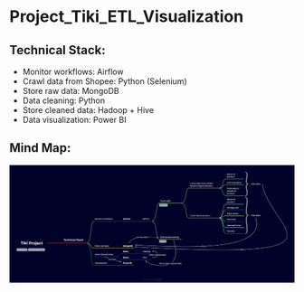 # Project_Tiki_ETL_Visualization
## Technical Stack:
+ Monitor workflows: Airflow
+ Crawl data from Shopee: Python (Selenium)
+ Store raw data: MongoDB
+ Data cleaning: Python
+ Store cleaned data: Hadoop + Hive
+ Data visualization: Power BI
## Mind Map:
<p align = 'center'><img src="Mindmap/Tiki Project.png" alt="Italian Trulli"></p>
